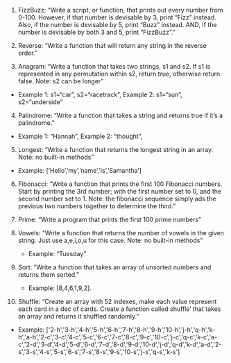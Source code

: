 1) FizzBuzz: “Write a script, or function, that prints out every number from 0-100. However, if that number is devisable by 3, print “Fizz” instead. Also, if the number is devisable by 5, print “Buzz” instead. AND, If the number is devisable by both 3 and 5, print “FizzBuzz”.” 

2) Reverse: “Write a function that will return any string in the reverse order.”

3) Anagram: “Write a function that takes two strings, s1 and s2. If s1 is represented in any permutation within s2, return true, otherwise return false. Note: s2 can be longer”
- Example 1: s1=“car”, s2=“racetrack”, Example 2: s1=“sun”, s2=“underside”

4) Palindrome: “Write a function that takes a string and returns true if it’s a palindrome.”
- Example 1: “Hannah”, Example 2: “thought”,

5) Longest: “Write a function that returns the longest string in an array. Note: no built-in methods”
- Example: [‘Hello’,’my’,’name’,’is’,’Samantha’]

6) Fibonacci: “Write a function that prints the first 100 Fibonacci numbers. Start by printing the 3rd number; with the first number set to 0, and the second number set to 1. Note: the fibonacci sequence simply ads the previous two numbers together to determine the third.”

7) Prime: “Write a program that prints the first 100 prime numbers”

8) Vowels: “Write a function that returns the number of vowels in the given string. Just use a,e,i,o,u for this case. Note: no built-in methods”
	-	Example: “Tuesday”

9) Sort: “Write a function that takes an array of unsorted numbers and returns them sorted.” 
	-	Example: [8,4,6,1,9,2].

10) Shuffle: “Create an array with 52 indexes, make each value represent each card in a dec of cards. Create a function called  shuffle’ that takes an array and returns it shuffled randomly.” 
 - Example: ['2-h','3-h','4-h','5-h','6-h','7-h','8-h','9-h','10-h','j-h','q-h','k-h','a-h','2-c','3-c','4-c','5-c','6-c','7-c','8-c','9-c','10-c','j-c','q-c','k-c','a-c','2-d','3-d','4-d','5-d','6-d','7-d','8-d','9-d','10-d','j-d','q-d','k-d','a-d','2-s','3-s','4-s','5-s','6-s','7-s','8-s','9-s','10-s','j-s','q-s','k-s']